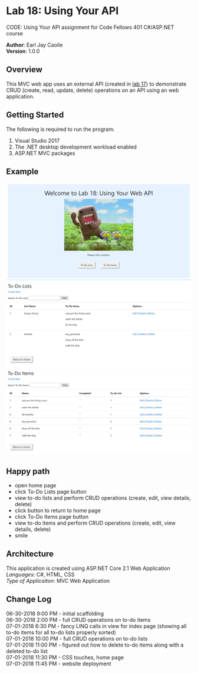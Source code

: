 # Lab 18: Using Your API
CODE: Using Your API assignment for Code Fellows 401 C#/ASP.NET course

**Author**: Earl Jay Caoile <br />
**Version**: 1.0.0

## Overview
This MVC web app uses an external API (created in [lab 17](https://github.com/ecaoile/Lab-17-Web-APIs)) 
to demonstrate CRUD (create, read, update, delete) operations on an API using an web application.

## Getting Started
The following is required to run the program.
1. Visual Studio 2017 
2. The .NET desktop development workload enabled
3. ASP.NET MVC packages

## Example
![Lab 18 Screenshot 1](Lab18-SS1.jpg) <br />
![Lab 18 Screenshot 2](Lab18-SS2.jpg)<br />
![Lab 18 Screenshot 3](Lab18-SS3.jpg) <br />

## Happy path
- open home page
- click To-Do Lists page button
- view to-do lists and perform CRUD operations (create, edit, view details, delete)
- click button to return to home page
- click To-Do Items page button
- view to-do items and perform CRUD operations (create, edit, view details, delete)
- smile

## Architecture
This application is created using ASP.NET Core 2.1 Web Application <br />
*Languages*: C#, HTML, CSS <br />
*Type of Applicaiton*: MVC Web Application <br />

## Change Log
06-30-2018 9:00 PM - initial scaffolding <br />
06-30-2018 2:00 PM - full CRUD operations on to-do items <br />
07-01-2018 6:30 PM - fancy LINQ calls in view for index page (showing all to-do items
for all to-do lists properly sorted) <br />
07-01-2018 10:00 PM - full CRUD operations on to-do lists <br />
07-01-2018 11:00 PM - figured out how to delete to-do items along with a deleted to-do list <br />
07-01-2018 11:30 PM - CSS touches, home page <br />
07-01-2018 11:45 PM - website deployment <br />


